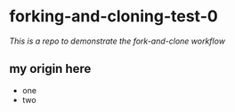 # forking-and-cloning-test-0

*This is a repo to demonstrate the fork-and-clone workflow*

## my origin here 
- one
- two
